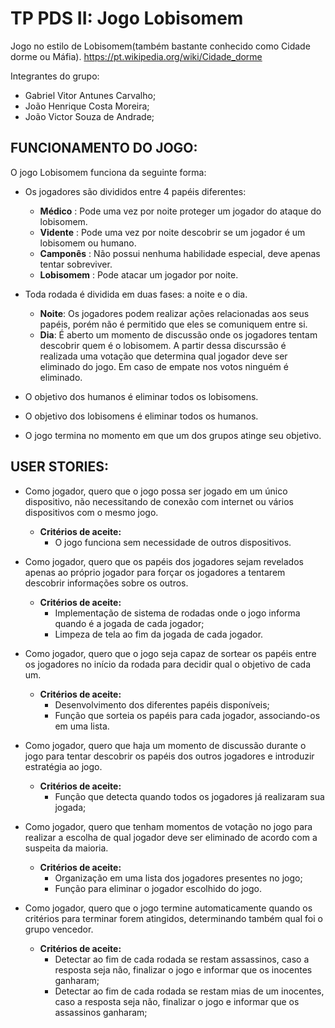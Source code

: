 # TP PDS II: Jogo Lobisomem   
   Jogo no estilo de Lobisomem(também bastante conhecido como Cidade dorme ou Máfia). https://pt.wikipedia.org/wiki/Cidade_dorme 

Integrantes do grupo:  
- Gabriel Vitor Antunes Carvalho;  
- João Henrique Costa Moreira;  
- João Victor Souza de Andrade;  

## FUNCIONAMENTO DO JOGO:  
O jogo Lobisomem funciona da seguinte forma:
-  Os jogadores são divididos entre 4 papéis diferentes:
   - **Médico** : Pode uma vez por noite proteger um jogador do ataque do lobisomem.
   - **Vidente** : Pode uma vez por noite descobrir se um jogador é um lobisomem ou humano.
   - **Camponês** : Não possui nenhuma habilidade especial, deve apenas tentar sobreviver.
   - **Lobisomem** : Pode atacar um jogador por noite.

-  Toda rodada é dividida em duas fases: a noite e o dia.
   - **Noite**: Os jogadores podem realizar ações relacionadas aos seus papéis, porém não é permitido que eles se comuniquem entre si.
   - **Dia**:  É aberto um momento de discussão onde os jogadores tentam descobrir quem é o lobisomem. A partir dessa discurssão é realizada uma votação que determina qual jogador deve ser eliminado do jogo. Em caso de empate nos votos ninguém é eliminado.

-  O objetivo dos humanos é eliminar todos os lobisomens.
-  O objetivo dos lobisomens é eliminar todos os humanos.
-  O jogo termina no momento em que um dos grupos atinge seu objetivo.  

## USER STORIES:  
-  Como jogador, quero que o jogo possa ser jogado em um único dispositivo, não necessitando de conexão com internet ou vários dispositivos com o mesmo jogo.  
   - **Critérios de aceite:**
     - O jogo funciona sem necessidade de outros dispositivos.  
  
-  Como jogador, quero que os papéis dos jogadores sejam revelados apenas ao próprio jogador para forçar os jogadores a tentarem descobrir informações sobre os outros. 
   - **Critérios de aceite:**
     - Implementação de sistema de rodadas onde o jogo informa quando é a jogada de cada jogador;
     - Limpeza de tela ao fim da jogada de cada jogador.   
  
-  Como jogador, quero que o jogo seja capaz de sortear os papéis entre os jogadores no início da rodada para decidir qual o objetivo de cada um.    
   -  **Critérios de aceite:**
      - Desenvolvimento dos diferentes papéis disponíveis;
      - Função que sorteia os papéis para cada jogador, associando-os em uma lista.  
  
-  Como jogador, quero que haja um momento de discussão durante o jogo para tentar descobrir os papéis dos outros jogadores e introduzir estratégia ao jogo.  
   -  **Critérios de aceite:**
      - Função que detecta quando todos os jogadores já realizaram sua jogada;  
  
-  Como jogador, quero que tenham momentos de votação no jogo para realizar a escolha de qual jogador deve ser eliminado de acordo com a suspeita da maioria.  
   -  **Critérios de aceite:**
      - Organização em uma lista dos jogadores presentes no jogo;
      - Função para eliminar o jogador escolhido do jogo.  
  
-  Como jogador, quero que o jogo termine automaticamente quando os critérios para terminar forem atingidos, determinando também qual foi o grupo vencedor.  
   - **Critérios de aceite:**
     - Detectar ao fim de cada rodada se restam assassinos, caso a resposta seja não, finalizar o jogo e informar que os inocentes ganharam;  
     - Detectar ao fim de cada rodada se restam mias de um inocentes, caso a resposta seja não, finalizar o jogo e informar que os assassinos ganharam;
